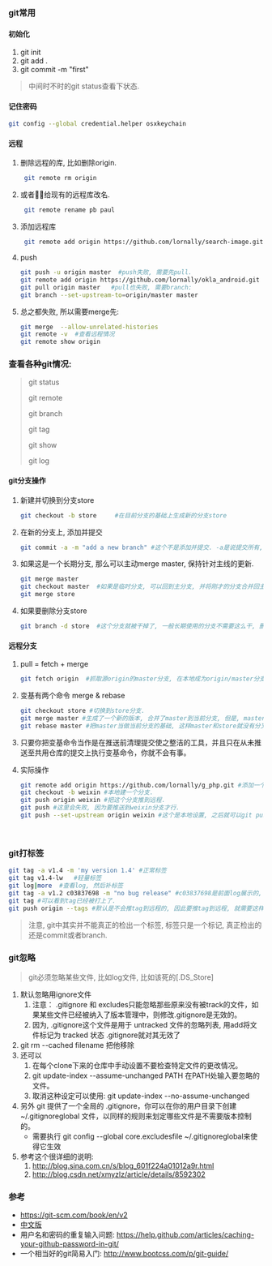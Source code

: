 ### git常用

#### 初始化
1. git init
2. git add .
3. git commit -m "first"

> 中间时不时的git status查看下状态.

#### 记住密码

```sh
git config --global credential.helper osxkeychain
```

#### 远程

1. 删除远程的库, 比如删除origin.

   ```sh
    git remote rm origin
   ```

2. 或者给现有的远程库改名.

   ```sh
    git remote rename pb paul
   ```

3. 添加远程库

   ```sh
    git remote add origin https://github.com/lornally/search-image.git
   ```

4. push

   ```sh
   git push -u origin master  #push失败, 需要先pull.
   git remote add origin https://github.com/lornally/okla_android.git
   git pull origin master   #pull也失败, 需要branch:
   git branch --set-upstream-to=origin/master master   
   ```

5. 总之都失败, 所以需要merge先:

   ```sh
   git merge  --allow-unrelated-histories
   git remote -v  #查看远程情况
   git remote show origin
   ```

### 查看各种git情况:

> git status
>
> git remote
>
> git branch
>
> git tag
>
> git show
>
> git log

#### git分支操作
1. 新建并切换到分支store

   ```sh
   git checkout -b store     #在目前分支的基础上生成新的分支store
   ```

2. 在新的分支上, 添加并提交

   ```sh
   git commit -a -m "add a new branch" #这个不是添加并提交. -a是说提交所有, 默认就是
   ```

3. 如果这是一个长期分支, 那么可以主动merge master, 保持针对主线的更新.

   ```sh
   git merge master
   git checkout master  #如果是临时分支, 可以回到主分支, 并将刚才的分支合并回主分支.
   git merge store
   ```

4. 如果要删除分支store

   ```sh
   git branch -d store  #这个分支就被干掉了, 一般长期使用的分支不需要这么干, 删除的一般都是短期的分支, 比如用来修复某个bug的分支.
   ```

#### 远程分支

1. pull = fetch + merge

   ```sh
   git fetch origin  #抓取源origin的master分支, 在本地成为origin/master分支, 注意这个分支不是本地的master分支, 我们可以手动合并到master分支. fetch只是把远程origin抓到本地origin/master.
   ```

2. 变基有两个命令 merge & rebase

   ```sh
   git checkout store #切换到store分支.
   git merge master #生成了一个新的版本, 合并了master到当前分支, 但是, master和store依旧是分叉的, 有分叉的过去和分叉的未来. 
   git rebase master #把master当做当前分支的基础, 这样master和store就没有分叉的历史了, 看上去也比较清爽, 而且也比较符合实际的业务逻辑. 这样当你推向主线的时候, 主线的管理者不需要merge了.
   ```

3. 只要你把变基命令当作是在推送前清理提交使之整洁的工具，并且只在从未推送至共用仓库的提交上执行变基命令，你就不会有事。

4. 实际操作

   ```sh
   git remote add origin https://github.com/lornally/g_php.git #添加一个远程的源
   git checkout -b weixin #本地建一个分支.
   git push origin weixin #把这个分支推到远程.
   git push #这里会失败, 因为要推送到weixin分支才行.
   git push --set-upstream origin weixin #这个是本地设置, 之后就可以git push了.
   ```

   ​

### git打标签

```sh
git tag -a v1.4 -m 'my version 1.4' #正常标签
git tag v1.4-lw   #轻量标签
git log|more  #查看log, 然后补标签
git tag -a v1.2 c03837698 -m "no bug release" #c03837698是前面log展示的, commit命令的那一串校验码的.
git tag #可以看到tag已经被打上了.
git push origin --tags #默认是不会推tag到远程的, 因此要推tag到远程, 就需要这样显式的推.
```

> 注意, git中其实并不能真正的检出一个标签, 标签只是一个标记, 真正检出的还是commit或者branch.

### git忽略

> git必须忽略某些文件, 比如log文件, 比如该死的[.DS_Store]

1. 默认忽略用ignore文件
   1. 注意： .gitignore 和 excludes只能忽略那些原来没有被track的文件，如果某些文件已经被纳入了版本管理中，则修改.gitignore是无效的。
   2. 因为, .gitignore这个文件是用于 untracked 文件的忽略列表,  用add将文件标记为 tracked 状态 .gitignore就对其无效了
2. git rm --cached filename  把他移除
3. 还可以
   1.   在每个clone下来的仓库中手动设置不要检查特定文件的更改情况。
   2.   git update-index --assume-unchanged PATH    在PATH处输入要忽略的文件。
   3.   取消这种设定可以使用:  git update-index --no-assume-unchanged
4. 另外 git 提供了一个全局的 .gitignore，你可以在你的用户目录下创建 ~/.gitignoreglobal 文件，以同样的规则来划定哪些文件是不需要版本控制的。
   - 需要执行 git config --global core.excludesfile ~/.gitignoreglobal来使得它生效
5. 参考这个很详细的说明: 
   1. http://blog.sina.com.cn/s/blog_601f224a01012a9r.html
   2. http://blog.csdn.net/xmyzlz/article/details/8592302



### 参考

- https://git-scm.com/book/en/v2
- [中文版](https://git-scm.com/book/zh/v1/Git-基础-远程仓库的使用)
- 用户名和密码的重复输入问题: https://help.github.com/articles/caching-your-github-password-in-git/
- 一个相当好的git简易入门: http://www.bootcss.com/p/git-guide/
